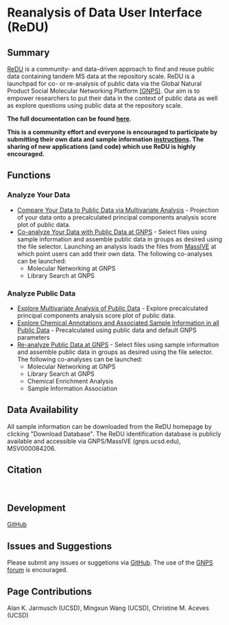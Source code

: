 # Reanalysis of Data User Interface (ReDU)

## Summary
[ReDU](https://redu.ucsd.edu/) is a community- and data-driven approach to find and reuse public data containing tandem MS data at the repository scale. ReDU is a launchpad for co- or re-analysis of public data via the Global Natural Product Social Molecular Networking Platform [(GNPS)](https://gnps.ucsd.edu/ProteoSAFe/static/gnps-splash.jsp). Our aim is to empower researchers to put their data in the context of public data as well as explore questions using public data at the repository scale.

**The full documentation can be found [here](https://mwang87.github.io/ReDU-MS2-Documentation/).**

**This is a community effort and everyone is encouraged to participate by submitting their own data and sample information [instructions](https://mwang87.github.io/ReDU-MS2-Documentation/HowtoContribute/). The sharing of new applications (and code) which use ReDU is highly encouraged.**

## Functions

### Analyze Your Data
* [Compare Your Data to Public Data via Multivariate Analysis](https://mwang87.github.io/ReDU-MS2-Documentation/AnalyzeYourData_MultivariateComparisons/) - Projection of your data onto a precalculated principal components analysis score plot of public data. <br>
* [Co-analyze Your Data with Public Data at GNPS](https://mwang87.github.io/ReDU-MS2-Documentation/AnalyzeYourData_CoAnalysis_at_GNPS/) - Select files using sample information and assemble public data in groups as desired using the file selector. Launching an analysis loads the files from [MassIVE](https://massive.ucsd.edu/ProteoSAFe/static/massive.jsp) at which point users can add their own data. The following co-analyses can be launched:
  * Molecular Networking at GNPS
  * Library Search at GNPS
  
### Analyze Public Data
* [Explore Multivariate Analysis of Public Data](https://mwang87.github.io/ReDU-MS2-Documentation/AnalyzePublicData_MultivariateComparisons/) - Explore precalculated principal components analysis score plot of public data. <br>
* [Explore Chemical Annotations and Associated Sample Information in all Public Data](https://mwang87.github.io/ReDU-MS2-Documentation/AnalyzePublicData_ChemicalEnrichment/) - Precalculated using public data and default GNPS parameters <br>
* [Re-analyze Public Data at GNPS](https://mwang87.github.io/ReDU-MS2-Documentation/PublicData_Reanalysis_at_GNPS/) - Select files using sample information and assemble public data in groups as desired using the file selector. The following co-analyses can be launched:
  * Molecular Networking at GNPS
  * Library Search at GNPS
  * Chemical Enrichment Analysis
  * Sample Information Association
 
## Data Availability
All sample information can be downloaded from the ReDU homepage by clicking "Download Database". The ReDU identification database is publicly available and accessible via GNPS/MassIVE (gnps.ucsd.edu), MSV000084206.

## Citation
<br>

## Development
[GitHub](https://github.com/mwang87/ReDU-MS2-GNPS)

## Issues and Suggestions
Please submit any issues or suggetions via [GitHub](https://github.com/mwang87/ReDU-MS2-GNPS). The use of the [GNPS forum](https://groups.google.com/forum/#!forum/molecular_networking_bug_reports) is encouraged.

## Page Contributions
Alan K. Jarmusch (UCSD), Mingxun Wang (UCSD), Christine M. Aceves (UCSD)
